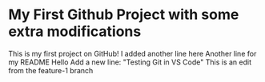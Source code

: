 # My First Github Project with some extra modifications

This is my first project on GitHub!
I added another line here
Another line for my README
Hello
Add a new line: "Testing Git in VS Code"
This is an edit from the feature-1 branch